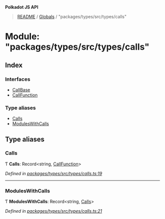 **Polkadot JS API**

> [README](../README.md) / [Globals](../globals.md) / "packages/types/src/types/calls"

# Module: "packages/types/src/types/calls"

## Index

### Interfaces

* [CallBase](../interfaces/_packages_types_src_types_calls_.callbase.md)
* [CallFunction](../interfaces/_packages_types_src_types_calls_.callfunction.md)

### Type aliases

* [Calls](_packages_types_src_types_calls_.md#calls)
* [ModulesWithCalls](_packages_types_src_types_calls_.md#moduleswithcalls)

## Type aliases

### Calls

Ƭ  **Calls**: Record\<string, [CallFunction](../interfaces/_packages_types_src_types_calls_.callfunction.md)>

*Defined in [packages/types/src/types/calls.ts:19](https://github.com/polkadot-js/api/blob/c27e41be3/packages/types/src/types/calls.ts#L19)*

___

### ModulesWithCalls

Ƭ  **ModulesWithCalls**: Record\<string, [Calls](_packages_types_src_types_calls_.md#calls)>

*Defined in [packages/types/src/types/calls.ts:21](https://github.com/polkadot-js/api/blob/c27e41be3/packages/types/src/types/calls.ts#L21)*
